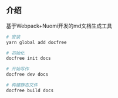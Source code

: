 ## 介绍

基于Webpack+Nuomi开发的md文档生成工具

```sh
# 安装
yarn global add docfree

# 初始化
docfree init docs

# 开始写作
docfree dev docs

# 构建静态文件
docfree build docs
```
